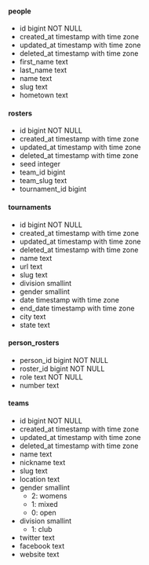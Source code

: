 #### people
- id bigint NOT NULL
- created_at timestamp with time zone
- updated_at timestamp with time zone
- deleted_at timestamp with time zone
- first_name text
- last_name text
- name text
- slug text
- hometown text

#### rosters
- id bigint NOT NULL
- created_at timestamp with time zone
- updated_at timestamp with time zone
- deleted_at timestamp with time zone
- seed integer
- team_id bigint
- team_slug text
- tournament_id bigint

#### tournaments
- id bigint NOT NULL
- created_at timestamp with time zone
- updated_at timestamp with time zone
- deleted_at timestamp with time zone
- name text
- url text
- slug text
- division smallint
- gender smallint
- date timestamp with time zone
- end_date timestamp with time zone
- city text
- state text

#### person_rosters
- person_id bigint NOT NULL
- roster_id bigint NOT NULL
- role text NOT NULL
- number text

#### teams
- id bigint NOT NULL
- created_at timestamp with time zone
- updated_at timestamp with time zone
- deleted_at timestamp with time zone
- name text
- nickname text
- slug text
- location text
- gender smallint
  - 2: womens
  - 1: mixed
  - 0: open
- division smallint
  - 1: club
- twitter text
- facebook text
- website text